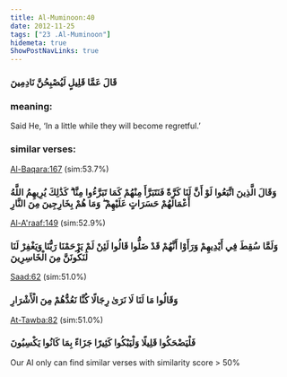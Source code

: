 ```yaml
---
title: Al-Muminoon:40
date: 2012-11-25
tags: ["23 .Al-Muminoon"]
hidemeta: true 
ShowPostNavLinks: true 
---
```

### قَالَ عَمَّا قَلِيلٍ لَيُصْبِحُنَّ نَادِمِينَ
### meaning: 
Said He, ‘In a little while they will become regretful.’
### similar verses: 

[Al-Baqara:167](/2/167) (sim:53.7%)

### وَقَالَ الَّذِينَ اتَّبَعُوا لَوْ أَنَّ لَنَا كَرَّةً فَنَتَبَرَّأَ مِنْهُمْ كَمَا تَبَرَّءُوا مِنَّا ۗ كَذَٰلِكَ يُرِيهِمُ اللَّهُ أَعْمَالَهُمْ حَسَرَاتٍ عَلَيْهِمْ ۖ وَمَا هُمْ بِخَارِجِينَ مِنَ النَّارِ

[Al-A'raaf:149](/7/149) (sim:52.9%)

### وَلَمَّا سُقِطَ فِي أَيْدِيهِمْ وَرَأَوْا أَنَّهُمْ قَدْ ضَلُّوا قَالُوا لَئِنْ لَمْ يَرْحَمْنَا رَبُّنَا وَيَغْفِرْ لَنَا لَنَكُونَنَّ مِنَ الْخَاسِرِينَ

[Saad:62](/38/62) (sim:51.0%)

### وَقَالُوا مَا لَنَا لَا نَرَىٰ رِجَالًا كُنَّا نَعُدُّهُمْ مِنَ الْأَشْرَارِ

[At-Tawba:82](/9/82) (sim:51.0%)

### فَلْيَضْحَكُوا قَلِيلًا وَلْيَبْكُوا كَثِيرًا جَزَاءً بِمَا كَانُوا يَكْسِبُونَ

Our AI only can find similar verses with similarity score > 50% 
